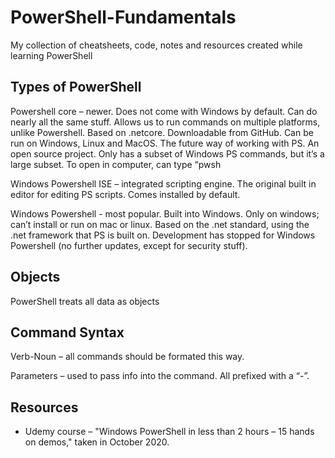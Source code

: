 # PowerShell-Fundamentals

My collection of cheatsheets, code, notes and resources created while learning PowerShell

## Types of PowerShell

Powershell core – newer. Does not come with Windows by default. Can do nearly all the same stuff. Allows us to run commands on multiple platforms, unlike Powershell. Based on .netcore. Downloadable from GitHub. Can be run on Windows, Linux and MacOS. The future way of working with PS. An open source project. Only has a subset of Windows PS commands, but it’s a large subset. To open in computer, can type “pwsh 

Windows Powershell ISE – integrated scripting engine. The original built in editor for editing PS scripts. Comes installed by default.  

Windows Powershell - most popular. Built into Windows. Only on windows; can’t install or run on mac or linux. Based on the .net standard, using the .net framework that PS is built on. Development has stopped for Windows Powershell (no further updates, except for security stuff). 

## Objects

PowerShell treats all data as objects

## Command Syntax

Verb-Noun – all commands should be formated this way. 

Parameters – used to pass info into the command. All prefixed with a “-”.

## Resources

* Udemy course – "Windows PowerShell in less than 2 hours – 15 hands on demos," taken in October 2020.
